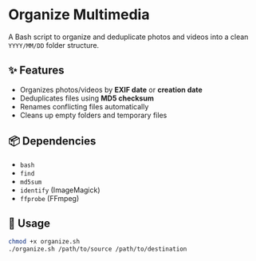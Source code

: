 # Organize Multimedia

A Bash script to organize and deduplicate photos and videos into a clean `YYYY/MM/DD` folder structure.

## ✨ Features

- Organizes photos/videos by **EXIF date** or **creation date**
- Deduplicates files using **MD5 checksum**
- Renames conflicting files automatically
- Cleans up empty folders and temporary files

## 📦 Dependencies

- `bash`
- `find`
- `md5sum`
- `identify` (ImageMagick)
- `ffprobe` (FFmpeg)

## 🚀 Usage

```bash
chmod +x organize.sh
./organize.sh /path/to/source /path/to/destination
